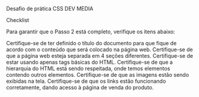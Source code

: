 Desafio de prática CSS DEV MEDIA 

Checklist

Para garantir que o Passo 2 está completo, verifique os itens abaixo:

Certifique-se de ter definido o título do documento para que fique de acordo com o conteúdo que será colocado na página web.
Certifique-se de que a página web esteja separada em 4 seções diferentes.
Certifique-se de estar usando apenas tags básicas do HTML.
Certifique-se de que a hierarquia do HTML está sendo respeitada, onde temos elementos contendo outros elementos.
Certifique-se de que as imagens estão sendo exibidas na tela.
Certifique-se de que os links estão funcionando corretamente, dando acesso à página de venda do produto.